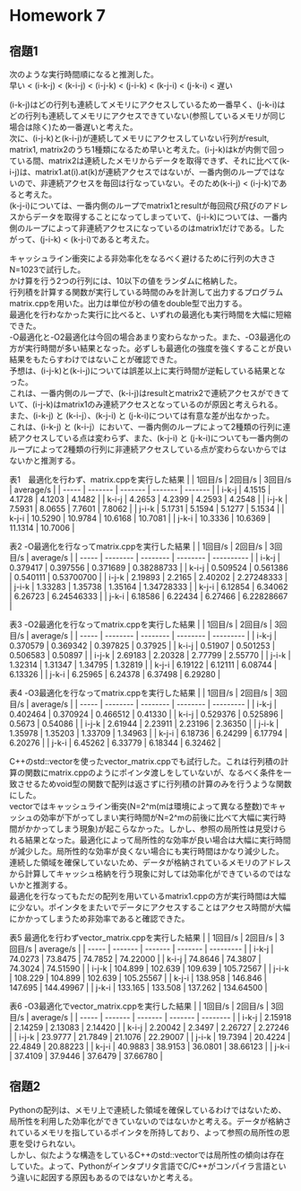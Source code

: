 # Homework 7

## 宿題1
次のような実行時間順になると推測した。  
早い < (i-k-j) < (k-i-j) < (i-j-k) < (j-i-k) < (k-j-i) < (j-k-i) < 遅い  

(i-k-j)はどの行列も連続してメモリにアクセスしているため一番早く、(j-k-i)はどの行列も連続してメモリにアクセスできていない(参照しているメモリが同じ場合は除く)ため一番遅いと考えた。  
次に、(i-j-k)と(k-i-j)が連続してメモリにアクセスしていない行列がresult, matrix1, matrix2のうち1種類になるため早いと考えた。(i-j-k)はkが内側で回っている間、matrix2は連続したメモリからデータを取得できず、それに比べて(k-i-j)は、matrix1.at(i).at(k)が連続アクセスではないが、一番内側のループではないので、非連続アクセスを毎回は行なっていない。そのため(k-i-j) < (i-j-k)であると考えた。  
(k-j-i)については、一番内側のループでmatrix1とresultが毎回飛び飛びのアドレスからデータを取得することになってしまっていて、(j-i-k)については、一番内側のループによって非連続アクセスになっているのはmatrix1だけである。したがって、(j-i-k) < (k-j-i)であると考えた。  


キャッシュライン衝突による非効率化をなるべく避けるために行列の大きさN=1023で試行した。  
かけ算を行う2つの行列には、10以下の値をランダムに格納した。  
行列積を計算する関数が実行している時間のみを計測して出力するプログラムmatrix.cppを用いた。出力は単位が秒の値をdouble型で出力する。  
最適化を行わなかった実行に比べると、いずれの最適化も実行時間を大幅に短縮できた。  
-O最適化と-O2最適化は今回の場合あまり変わらなかった。また、-O3最適化の方が実行時間が多い結果となった。必ずしも最適化の強度を強くすることが良い結果をもたらすわけではないことが確認できた。  
予想は、(i-j-k)と(k-i-j)については誤差以上に実行時間が逆転している結果となった。  
これは、一番内側のループで、(k-i-j)はresultとmatrix2で連続アクセスができていて、(i-j-k)はmatrix1のみ連続アクセスとなっているのが原因と考えられる。  
また、(i-k-j) と (k-i-j）、(k-j-i) と (j-k-i)については有意な差が出なかった。  
これは、(i-k-j) と (k-i-j）において、一番内側のループによって2種類の行列に連続アクセスしている点は変わらず、また、(k-j-i) と (j-k-i)についても一番内側のループによって2種類の行列に非連続アクセスしている点が変わらないからではないかと推測する。


表1　最適化を行わず、matrix.cppを実行した結果
|       | 1回目/s   | 2回目/s   | 3回目/s   | average/s | 
| ----- | ------- | ------- | ------- | ------- | 
| i-k-j | 4.1515  | 4.1728  | 4.1203  | 4.1482  | 
| k-i-j | 4.2653  | 4.2399  | 4.2593  | 4.2548  | 
| i-j-k | 7.5931  | 8.0655  | 7.7601  | 7.8062  | 
| j-i-k | 5.1731  | 5.1594  | 5.1277  | 5.1534  | 
| k-j-i | 10.5290 | 10.9784 | 10.6168 | 10.7081 | 
| j-k-i | 10.3336 | 10.6369 | 11.1314 | 10.7006 | 



表2 -O最適化を行なってmatrix.cppを実行した結果
|       | 1回目/s    | 2回目/s    | 3回目/s    | average/s    | 
| ----- | -------- | -------- | -------- | ---------- | 
| i-k-j | 0.379417 | 0.397556 | 0.371689 | 0.38288733 | 
| k-i-j | 0.509524 | 0.561386 | 0.540111 | 0.53700700 | 
| i-j-k | 2.19893  | 2.2165   | 2.40202  | 2.27248333 | 
| j-i-k | 1.33283  | 1.35738  | 1.35164  | 1.34728333 | 
| k-j-i | 6.12854  | 6.34062  | 6.26723  | 6.24546333 | 
| j-k-i | 6.18586  | 6.22434  | 6.27466  | 6.22828667 | 



表3 -O2最適化を行なってmatrix.cppを実行した結果
|       | 1回目/s  | 2回目/s  | 3回目/s  | average/s | 
| ----- | -------- | -------- | -------- | --------- | 
| i-k-j | 0.370579 | 0.369342 | 0.397825 | 0.37925   | 
| k-i-j | 0.51907  | 0.501253 | 0.506583 | 0.50897   | 
| i-j-k | 2.69183  | 2.20328  | 2.77799  | 2.55770   | 
| j-i-k | 1.32314  | 1.31347  | 1.34795  | 1.32819   | 
| k-j-i | 6.19122  | 6.12111  | 6.08744  | 6.13326   | 
| j-k-i | 6.25965  | 6.24378  | 6.37498  | 6.29280   | 



表4 -O3最適化を行なってmatrix.cppを実行した結果
|       | 1回目/s  | 2回目/s  | 3回目/s  | average/s | 
| ----- | -------- | -------- | -------- | --------- | 
| i-k-j | 0.402464 | 0.370924 | 0.466512 | 0.41330   | 
| k-i-j | 0.529376 | 0.525896 | 0.5673   | 0.54086   | 
| i-j-k | 2.61944  | 2.23911  | 2.23196  | 2.36350   | 
| j-i-k | 1.35978  | 1.35203  | 1.33709  | 1.34963   | 
| k-j-i | 6.18736  | 6.24299  | 6.17794  | 6.20276   | 
| j-k-i | 6.45262  | 6.33779  | 6.18344  | 6.32462   | 



C++のstd::vectorを使ったvector_matrix.cppでも試行した。これは行列積の計算の関数にmatrix.cppのようにポインタ渡しをしていないが、なるべく条件を一致させるためvoid型の関数で配列は返さずに行列積の計算のみを行うような関数にした。  
vectorではキャッシュライン衝突(N=2^m(mは環境によって異なる整数)でキャッシュの効率が下がってしまい実行時間がN=2^mの前後に比べて大幅に実行時間がかかってしまう現象)が起こらなかった。しかし、参照の局所性は見受けられる結果となった。最適化によって局所性的な効率が良い場合は大幅に実行時間が減少した。局所性的な効率が良くない場合にも実行時間はかなり減少した。  
連続した領域を確保していないため、データが格納されているメモリのアドレスから計算してキャッシュ格納を行う現象に対しては効率化ができているのではないかと推測する。  
最適化を行なってもただの配列を用いているmatrix1.cppの方が実行時間は大幅に少ない。ポインタをまたいでデータにアクセスすることはアクセス時間が大幅にかかってしまうため非効率であると確認できた。


表5 最適化を行わずvector_matrix.cppを実行した結果
|       | 1回目/s | 2回目/s | 3回目/s | average/s | 
| ----- | ------- | ------- | ------- | --------- | 
| i-k-j | 74.0273 | 73.8475 | 74.7852 | 74.22000  | 
| k-i-j | 74.8646 | 74.3807 | 74.3024 | 74.51590  | 
| i-j-k | 104.899 | 102.639 | 109.639 | 105.72567 | 
| j-i-k | 108.229 | 104.899 | 102.639 | 105.25567 | 
| k-j-i | 138.958 | 146.846 | 147.695 | 144.49967 | 
| j-k-i | 133.165 | 133.508 | 137.262 | 134.64500 | 



表6 -O3最適化でvector_matrix.cppを実行した結果
|       | 1回目/s   | 2回目/s   | 3回目/s   | average/s  | 
| ----- | ------- | ------- | ------- | -------- | 
| i-k-j | 2.15918 | 2.14259 | 2.13083 | 2.14420  | 
| k-i-j | 2.20042 | 2.3497  | 2.26727 | 2.27246  | 
| i-j-k | 23.9777 | 21.7849 | 21.1076 | 22.29007 | 
| j-i-k | 19.7394 | 20.4224 | 22.4849 | 20.88223 | 
| k-j-i | 40.9883 | 38.9153 | 36.0801 | 38.66123 | 
| j-k-i | 37.4109 | 37.9446 | 37.6479 | 37.66780 | 





## 宿題2
Pythonの配列は、メモリ上で連続した領域を確保しているわけではないため、局所性を利用した効率化ができていないのではないかと考える。データが格納されているメモリを指しているポインタを所持しており、よって参照の局所性の恩恵を受けられない。  
しかし、似たような構造をしているC++のstd::vectorでは局所性の傾向は存在していた。よって、Pythonがインタプリタ言語でC/C++がコンパイラ言語という違いに起因する原因もあるのではないかと考える。


